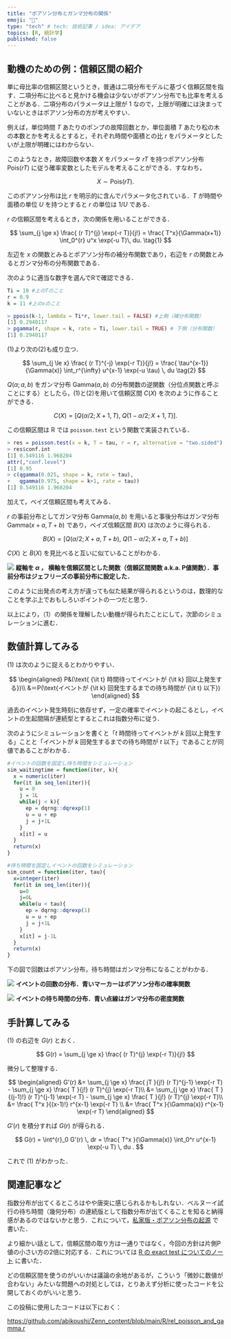 ```yaml
---
title: "ポアソン分布とガンマ分布の関係"
emoji: "🌈"
type: "tech" # tech: 技術記事 / idea: アイデア
topics: [R, 統計学]
published: false
---
```


## 動機のための例：信頼区間の紹介

単に母比率の信頼区間というとき，普通は二項分布モデルに基づく信頼区間を指す．二項分布に比べると見かける機会は少ないがポアソン分布でも比率を考えることがある．二項分布のパラメータは上限が 1 なので，上限が明確には決まっていないときはポアソン分布の方が考えやすい．

例えば，単位時間 $T$ あたりのポンプの故障回数とか，単位面積 $T$ あたり松の木の本数とかを考えるとすると，それぞれ時間や面積との比 $r$ をパラメータとしたいが上限が明確にはわからない．

このようなとき，故障回数や本数 $X$ をパラメータ $rT$ を持つポアソン分布 $\mathrm{Pois}(r T)$ に従う確率変数としたモデルを考えることができる．すなわち，

$$
X \sim \mathrm{Pois}(r T).
$$

このポアソン分布は比 $r$ を明示的に含んでパラメータ化されている．$T$ が時間や面積の単位 $U$ を持つとすると $r$ の単位は $1/U$ である．

$r$ の信頼区間を考えるとき，次の関係を用いることができる．

$$
\sum_{j \ge x} \frac{ (r T)^{j} \exp(-r T)}{j!}
= \frac{ T^x}{\Gamma(x+1)} \int_0^{r} u^x \exp(-u T)\, du.
\tag{1}
$$

左辺を $x$ の関数とみるとポアソン分布の補分布関数であり，右辺を $r$ の関数とみるとガンマ分布の分布関数である．

次のように適当な数字を選んでRで確認できる．

```r
Ti = 10 #上のTのこと
r = 0.9
k = 11 #上のxのこと
```

```r
> ppois(k-1, lambda = Ti*r, lower.tail = FALSE) #上側（補分布関数）
[1] 0.2940117
> pgamma(r, shape = k, rate = Ti, lower.tail = TRUE) # 下側（分布関数）
[1] 0.2940117
```

(1)より次の(2)も成り立つ．

$$
\sum_{j \le x} \frac{ (r T)^{-j} \exp(-r T)}{j!}
= \frac{ \tau^{x-1}}{\Gamma(x)} \int_r^{\infty} u^{x-1} \exp(-u \tau) \, du
\tag{2}
$$

$Q(\alpha;a,b)$ をガンマ分布 $\mathrm{Gamma}(a,b)$ の分布関数の逆関数（分位点関数と呼ぶことにする）としたら，(1)と(2)を用いて信頼区間 $C(X)$ を次のように作ることができる．

$$
C(X) = [Q(\alpha/2;X+1,T), \ Q(1-\alpha/2;X+1,T)] .
$$

この信頼区間は R では `poisson.test` という関数で実装されている．

```r
> res = poisson.test(x = k, T = tau, r = r, alternative = "two.sided")
> res$conf.int
[1] 0.549116 1.968204
attr(,"conf.level")
[1] 0.95
> c(qgamma(0.025, shape = k, rate = tau),
+   qgamma(0.975, shape = k+1, rate = tau))
[1] 0.549116 1.968204
```

加えて，ベイズ信頼区間も考えてみる．

$r$ の事前分布としてガンマ分布 $\mathrm{Gamma}(a,b)$ を用いると事後分布はガンマ分布 $\mathrm{Gamma}(x+a,T+b)$ であり，ベイズ信頼区間 $B(X)$ は次のように得られる．

$$
B(X) = [Q(\alpha/2;X+a,T+b), \ Q(1-\alpha/2;X+a,T+b)]
$$

$C(X)$ と $B(X)$ を見比べると互いに似ていることがわかる．

![](/images/rel_poisson_and_gamma/pvfun_pois.png)
**縦軸を $\alpha$ ， 横軸を信頼区間とした関数（信頼区間関数 a.k.a. P値関数）．事前分布はジェフリーズの事前分布に設定した．**

このように出発点の考え方が違っても似た結果が得られるというのは，数理的なことを学ぶ上でおもしろいポイントの一つだと思う．

以上により，（1）の関係を理解したい動機が得られたことにして，次節のシミュレーションに進む．

## 数値計算してみる

(1) は次のように捉えるとわかりやすい．

$$
\begin{aligned}
P&(\text{ {\it t} 時間待ってイベントが {\it k} 回以上発生する})\\
&＝P(\text{イベントが {\it k} 回発生するまでの待ち時間が {\it t} 以下})
\end{aligned}
$$

過去のイベント発生時刻に依存せず，一定の確率でイベントの起こるとし，イベントの生起間隔が連続型とするとこれは指数分布に従う．

次のようにシミュレーションを書くと「$t$ 時間待ってイベントが $k$ 回以上発生する」ことと「イベントが $k$ 回発生するまでの待ち時間が $t$ 以下」であることが同値であることがわかる．

```r
#イベントの回数を固定し待ち時間をシミュレーション
sim_waitingtime = function(iter, k){
  x = numeric(iter)
  for(it in seq_len(iter)){
    u = 0
    j = 1L
    while(j < k){
      ep = dqrng::dqrexp(1)
      u = u + ep
      j = j+1L
    }
    x[it] = u
  }
  return(x)
}

#待ち時間を固定しイベントの回数をシミュレーション
sim_count = function(iter, tau){
  x=integer(iter)
  for(it in seq_len(iter)){
    u=0
    j=0L
    while(u < tau){
      ep = dqrng::dqrexp(1)
      u = u + ep
      j = j+1L
    }
    x[it] = j-1L
  }
  return(x)
}
```

下の図で回数はポアソン分布，待ち時間はガンマ分布になることがわかる．

![](/images/rel_poisson_and_gamma/simcount.png)
**イベントの回数の分布．青いマーカーはポアソン分布の確率関数**

![](/images/rel_poisson_and_gamma/simtime.png)
**イベントの待ち時間の分布．青い点線はガンマ分布の密度関数**

## 手計算してみる

(1) の右辺を $G(r)$ とおく．

$$
G(r) = \sum_{j \ge x} \frac{ (r T)^{j} \exp(-r T)}{j!}
$$

微分して整理する．

$$
\begin{aligned}
G'(r) &= \sum_{j \ge x} \frac{ jT }{j!} (r T)^{j-1} \exp(-r T) - \sum_{j \ge x} \frac{ T }{j!} (r T)^{j} \exp(-r T)\\
&= \sum_{j \ge x} \frac{ T }{(j-1)!} (r T)^{j-1} \exp(-r T) - \sum_{j \ge x} \frac{ T }{j!} (r T)^{j} \exp(-r T)\\
&= \frac{ T^x }{(x-1)!} r^{x-1} \exp(-r T) \\
&= \frac{ T^x }{\Gamma(x)} r^{x-1} \exp(-r T) 
\end{aligned}
$$

$G'(r)$ を積分すれば $G(r)$ が得られる．

$$
G(r) = \int^{r}_0 G'(r) \, dr =  \frac{ T^x }{\Gamma(x)} \int_0^r u^{x-1} \exp(-u T) \, du .
$$

これで (1) がわかった．

## 関連記事など

指数分布が出てくるところはやや唐突に感じられるかもしれない．ベルヌーイ試行の待ち時間（幾何分布）の連続版として指数分布が出てくることを知ると納得感があるのではないかと思う．これについて，[私家版・ポアソン分布の起源](https://zenn.dev/abe2/articles/sim_binom_to_poisson) で書いた．

より細かい話として，信頼区間の取り方は一通りではなく，今回の方針は片側P値の小さい方の2倍に対応する．これについては [R の exact test についてのノート](https://zenn.dev/abe2/articles/exact_tests_r) に書いた．

どの信頼区間を使うのがいいかは議論の余地があるが，こういう「微妙に数値が合わない」みたいな問題への対処としては，とりあえず分析に使ったコードを公開しておくのがいいと思う．

この投稿に使用したコードは以下におく：

https://github.com/abikoushi/Zenn_content/blob/main/R/rel_poisson_and_gamma.r